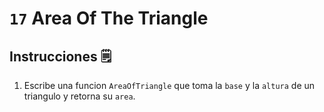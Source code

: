 # `17` Area Of The Triangle

## Instrucciones 🗒
1. Escribe una funcion `AreaOfTriangle` que toma la `base` y la `altura` de un triangulo y retorna su `area`.